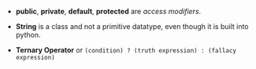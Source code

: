 * __public__, __private__, __default__, __protected__ are _access modifiers_.

* __String__ is a class and not a primitive datatype, even though it is built into python.

* __Ternary Operator__ or ``(condition) ? (truth expression) : (fallacy expression)``